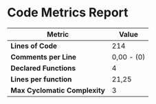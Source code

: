 # Code Metrics Report

| Metric                          | Value       |
|---------------------------------|-------------|
| **Lines of Code**               | 214         |
| **Comments per Line**           | 0,00 - (0)  |
| **Declared Functions**          | 4           |
| **Lines per function**          | 21,25       |
| **Max Cyclomatic Complexity**   | 3           |

